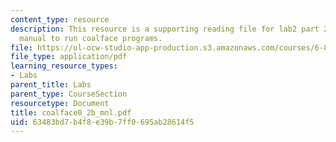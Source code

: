 ```yaml
---
content_type: resource
description: This resource is a supporting reading file for lab2 part 2 which contains
  manual to run coalface programs.
file: https://ol-ocw-studio-app-production.s3.amazonaws.com/courses/6-877j-computational-evolutionary-biology-fall-2005/63483bd7b4f8e39b7ff0695ab28614f5_coalface0_2b_mnl.pdf
file_type: application/pdf
learning_resource_types:
- Labs
parent_title: Labs
parent_type: CourseSection
resourcetype: Document
title: coalface0_2b_mnl.pdf
uid: 63483bd7-b4f8-e39b-7ff0-695ab28614f5
---
```

